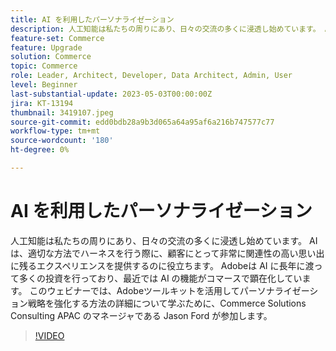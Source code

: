 ```yaml
---
title: AI を利用したパーソナライゼーション
description: 人工知能は私たちの周りにあり、日々の交流の多くに浸透し始めています。 AI は、適切な方法でハーネスを行う際に、顧客にとって非常に関連性の高い思い出に残るエクスペリエンスを提供するのに役立ちます。 Adobeは AI に長年に渡って多くの投資を行っており、最近では AI の機能がコマースで顕在化しています。 このウェビナーでは、Adobeツールキットを活用してパーソナライゼーション戦略を強化する方法の詳細について学ぶために、Commerce Solutions Consulting APAC のマネージャである Jason Ford が参加します。
feature-set: Commerce
feature: Upgrade
solution: Commerce
topic: Commerce
role: Leader, Architect, Developer, Data Architect, Admin, User
level: Beginner
last-substantial-update: 2023-05-03T00:00:00Z
jira: KT-13194
thumbnail: 3419107.jpeg
source-git-commit: edd0bdb28a9b3d065a64a95af6a216b747577c77
workflow-type: tm+mt
source-wordcount: '180'
ht-degree: 0%

---
```



# AI を利用したパーソナライゼーション

人工知能は私たちの周りにあり、日々の交流の多くに浸透し始めています。 AI は、適切な方法でハーネスを行う際に、顧客にとって非常に関連性の高い思い出に残るエクスペリエンスを提供するのに役立ちます。 Adobeは AI に長年に渡って多くの投資を行っており、最近では AI の機能がコマースで顕在化しています。 このウェビナーでは、Adobeツールキットを活用してパーソナライゼーション戦略を強化する方法の詳細について学ぶために、Commerce Solutions Consulting APAC のマネージャである Jason Ford が参加します。

>[!VIDEO](https://video.tv.adobe.com/v/3419107/?learn=on)

